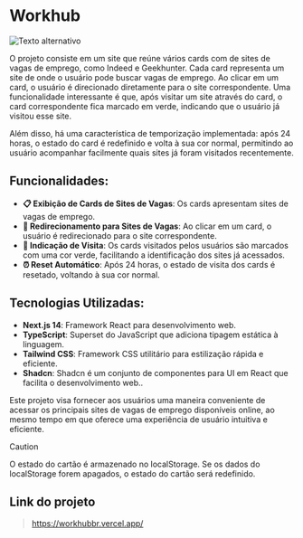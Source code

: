 # Workhub
![Texto alternativo](https://github.com/Rinpiki/vagas-hub/assets/74790193/fad807e6-94e1-4823-b400-4345563dd6a2)

O projeto consiste em um site que reúne vários cards com de sites de vagas de emprego, como Indeed e Geekhunter. Cada card representa um site de onde o usuário pode buscar vagas de emprego. Ao clicar em um card, o usuário é direcionado diretamente para o site correspondente. Uma funcionalidade interessante é que, após visitar um site através do card, o card correspondente fica marcado em verde, indicando que o usuário já visitou esse site. 

Além disso, há uma característica de temporização implementada: após 24 horas, o estado do card é redefinido e volta à sua cor normal, permitindo ao usuário acompanhar facilmente quais sites já foram visitados recentemente.

## Funcionalidades:

- **📋 Exibição de Cards de Sites de Vagas**: Os cards apresentam sites de vagas de emprego.
- **🔗 Redirecionamento para Sites de Vagas**: Ao clicar em um card, o usuário é redirecionado para o site correspondente.
- **👀 Indicação de Visita**: Os cards visitados pelos usuários são marcados com uma cor verde, facilitando a identificação dos sites já acessados.
- **⏰ Reset Automático**: Após 24 horas, o estado de visita dos cards é resetado, voltando à sua cor normal.

## Tecnologias Utilizadas:

- **Next.js 14**: Framework React para desenvolvimento web.
- **TypeScript**: Superset do JavaScript que adiciona tipagem estática à linguagem.
- **Tailwind CSS**: Framework CSS utilitário para estilização rápida e eficiente.
- **Shadcn**: Shadcn é um conjunto de componentes para UI em React que facilita o desenvolvimento web..

Este projeto visa fornecer aos usuários uma maneira conveniente de acessar os principais sites de vagas de emprego disponíveis online, ao mesmo tempo em que oferece uma experiência de usuário intuitiva e eficiente.

> [!CAUTION]
> O estado do cartão é armazenado no localStorage. Se os dados do localStorage forem apagados, o estado do cartão será redefinido.

## Link do projeto
> https://workhubbr.vercel.app/
